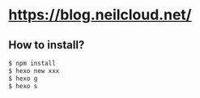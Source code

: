 # https://blog.neilcloud.net/

## How to install?

```bash
$ npm install
$ hexo new xxx
$ hexo g
$ hexo s
```
